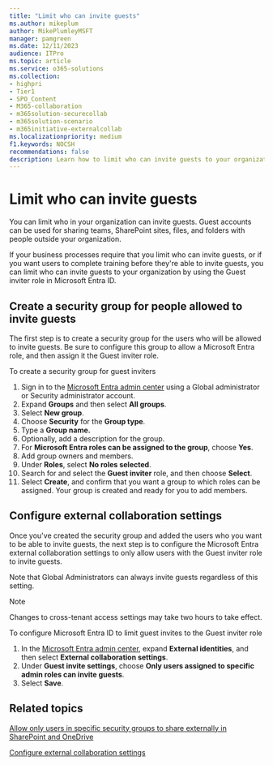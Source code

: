 ```yaml
---
title: "Limit who can invite guests"
ms.author: mikeplum
author: MikePlumleyMSFT
manager: pamgreen
ms.date: 12/11/2023
audience: ITPro
ms.topic: article
ms.service: o365-solutions
ms.collection:
- highpri
- Tier1
- SPO_Content
- M365-collaboration
- m365solution-securecollab
- m365solution-scenario
- m365initiative-externalcollab
ms.localizationpriority: medium
f1.keywords: NOCSH
recommendations: false
description: Learn how to limit who can invite guests to your organization.
---
```


# Limit who can invite guests

You can limit who in your organization can invite guests. Guest accounts can be used for sharing teams, SharePoint sites, files, and folders with people outside your organization.

If your business processes require that you limit who can invite guests, or if you want users to complete training before they're able to invite guests, you can limit who can invite guests to your organization by using the Guest inviter role in Microsoft Entra ID.

## Create a security group for people allowed to invite guests

The first step is to create a security group for the users who will be allowed to invite guests. Be sure to configure this group to allow a Microsoft Entra role, and then assign it the Guest inviter role.

To create a security group for guest inviters
1. Sign in to the [Microsoft Entra admin center](https://entra.microsoft.com) using a Global administrator or Security administrator account.
1. Expand **Groups** and then select **All groups**.
1. Select **New group**.
1. Choose **Security** for the **Group type**.
1. Type a **Group name.** 
1. Optionally, add a description for the group.
1. For **Microsoft Entra roles can be assigned to the group**, choose **Yes**.
1. Add group owners and members.
1. Under **Roles**, select **No roles selected**.
1. Search for and select the **Guest inviter** role, and then choose **Select**.
1. Select **Create**, and confirm that you want a group to which roles can be assigned. Your group is created and ready for you to add members.

## Configure external collaboration settings

Once you've created the security group and added the users who you want to be able to invite guests, the next step is to configure the Microsoft Entra external collaboration settings to only allow users with the Guest inviter role to invite guests.

Note that Global Administrators can always invite guests regardless of this setting.

> [!NOTE]
> Changes to cross-tenant access settings may take two hours to take effect.

To configure Microsoft Entra ID to limit guest invites to the Guest inviter role
1. In the [Microsoft Entra admin center](entra.microsoft.com), expand **External identities**, and then select **External collaboration settings**.
1. Under **Guest invite settings**, choose **Only users assigned to specific admin roles can invite guests**.
1. Select **Save**.

## Related topics

[Allow only users in specific security groups to share externally in SharePoint and OneDrive](/sharepoint/manage-security-groups)

[Configure external collaboration settings](/entra/external-id/external-collaboration-settings-configure)

